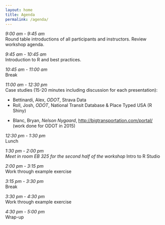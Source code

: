 ```yaml
---
layout: home
title: Agenda
permalink: /agenda/
---
```

_9:00 am - 9:45 am_  
Round table introductions of all participants and instructors. Review workshop agenda.  

_9:45 am - 10:45 am_  
Introduction to R and best practices.  

_10:45 am - 11:00 am_  
Break  

_11:00 am - 12:30 pm_  
Case studies (15-20 minutes including discussion for each presentation):  
* Bettinardi, Alex, _ODOT_, Strava Data
* Roll, Josh, _ODOT_, National Transit Database & Place Typed USA (R Shiny)
- Blanc, Bryan, _Nelson Nygaard_, http://bigtransportation.com/portal/ (work done for ODOT in 2015)  

_12:30 pm - 1:30 pm_  
Lunch  

_1:30 pm - 2:00 pm_  
_Meet in room EB 325 for the second half of the workshop_
Intro to R Studio  

_2:00 pm - 3:15 pm_  
Work through example exercise

_3:15 pm - 3:30 pm_  
Break

_3:30 pm - 4:30 pm_  
Work through example exercise

_4:30 pm - 5:00 pm_  
Wrap-up
